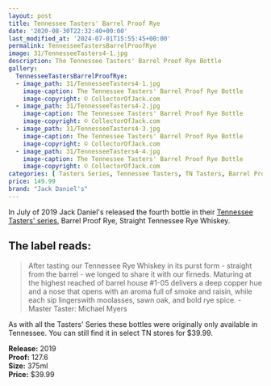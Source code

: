 ```yaml
---
layout: post
title: Tennessee Tasters' Barrel Proof Rye
date: '2020-08-30T22:32:40+00:00'
last_modified_at: '2024-07-01T15:55:45+00:00'
permalink: TennesseeTastersBarrelProofRye
image: 31/TennesseeTasters4-1.jpg
description: The Tennessee Tasters' Barrel Proof Rye Bottle
gallery:
  TennesseeTastersBarrelProofRye:
  - image_path: 31/TennesseeTasters4-1.jpg
    image-caption: The Tennessee Tasters' Barrel Proof Rye Bottle
    image-copyright: © CollectorOfJack.com
  - image_path: 31/TennesseeTasters4-2.jpg
    image-caption: The Tennessee Tasters' Barrel Proof Rye Bottle
    image-copyright: © CollectorOfJack.com
  - image_path: 31/TennesseeTasters4-3.jpg
    image-caption: The Tennessee Tasters' Barrel Proof Rye Bottle
    image-copyright: © CollectorOfJack.com
  - image_path: 31/TennesseeTasters4-4.jpg
    image-caption: The Tennessee Tasters' Barrel Proof Rye Bottle
    image-copyright: © CollectorOfJack.com
categories: [ Tasters Series, Tennessee Tasters, TN Tasters, Barrel Proof, Rye, Barrel Proof Rye, Distillery Series, Tasters ]
price: 149.99
brand: "Jack Daniel's"
---
```

In July of 2019 Jack Daniel's released the fourth bottle in their [Tennessee Tasters' series](/series/tasters-distillery), Barrel Proof Rye, Straight Tennessee Rye Whiskey.

## The label reads:
> After tasting our Tennessee Rye Whiskey in its purst form - straight from the barrel - we longed to share it with our firneds. Maturing at the highest reached of barrel house #1-05 delivers a deep copper hue and a nose that opens with an aroma full of smoke and raisin, while each sip lingerswith moolasses, sawn oak, and bold rye spice. 
> \- Master Taster: Michael Myers
    
As with all the Tasters' Series these bottles were originally only available in Tennessee. You can still find it in select TN stores for $39.99.

**Release:** 2019  
**Proof:** 127.6  
**Size:** 375ml  
**Price:** $39.99  

